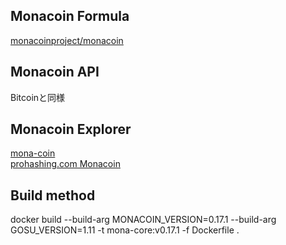 ## Monacoin Formula
[monacoinproject/monacoin](https://github.com/monacoinproject/monacoin)

## Monacoin API
Bitcoinと同様

## Monacoin Explorer
[mona-coin](https://chaintools.mona-coin.de/)  
[prohashing.com Monacoin](https://prohashing.com/explorer/Monacoin/)

## Build method
docker build --build-arg MONACOIN_VERSION=0.17.1 --build-arg GOSU_VERSION=1.11 -t mona-core:v0.17.1 -f Dockerfile .
